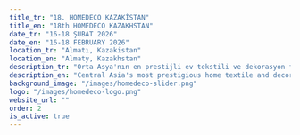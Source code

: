 ```yaml
---
title_tr: "18. HOMEDECO KAZAKİSTAN"
title_en: "18th HOMEDECO KAZAKHSTAN"
date_tr: "16-18 ŞUBAT 2026"
date_en: "16-18 FEBRUARY 2026"
location_tr: "Almatı, Kazakistan"
location_en: "Almaty, Kazakhstan"
description_tr: "Orta Asya'nın en prestijli ev tekstili ve dekorasyon fuarı. Bölgedeki en büyük ticari fırsatlar."
description_en: "Central Asia's most prestigious home textile and decoration fair. The biggest trade opportunities in the region."
background_image: "/images/homedeco-slider.png"
logo: "/images/homedeco-logo.png"
website_url: ""
order: 2
is_active: true
---
```

